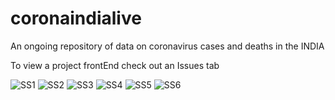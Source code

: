 # coronaindialive

An ongoing repository of data on coronavirus cases and deaths in the INDIA

To view a project frontEnd check out an Issues tab

![SS1](https://user-images.githubusercontent.com/85859991/125569162-e53efda8-cce0-4cfd-b08b-bfd4b2e49a48.JPG)
![SS2](https://user-images.githubusercontent.com/85859991/125569199-d2e41278-2b5e-4eee-83e5-3c687be63175.JPG)
![SS3](https://user-images.githubusercontent.com/85859991/125569203-ecc163fc-abff-4630-a513-3c413f766203.JPG)
![SS4](https://user-images.githubusercontent.com/85859991/125569207-f18a49c1-d387-4af1-bb93-f94840bff20f.JPG)
![SS5](https://user-images.githubusercontent.com/85859991/125569209-8d3f63c3-6f86-45ad-95cc-dbcc979af007.JPG)
![SS6](https://user-images.githubusercontent.com/85859991/125569210-1d5dd418-ad6a-4918-8e1f-90e7bfe204fb.JPG)
